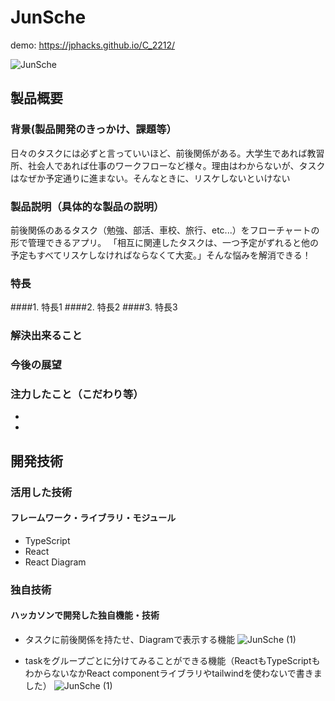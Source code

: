 # JunSche
demo: https://jphacks.github.io/C_2212/

![JunSche](https://user-images.githubusercontent.com/83483589/197318465-6abdd16f-013c-44b0-8696-48eada55c5fb.png)


## 製品概要
### 背景(製品開発のきっかけ、課題等）
日々のタスクには必ずと言っていいほど、前後関係がある。大学生であれば教習所、社会人であれば仕事のワークフローなど様々。理由はわからないが、タスクはなぜか予定通りに進まない。そんなときに、リスケしないといけない

### 製品説明（具体的な製品の説明）
前後関係のあるタスク（勉強、部活、車校、旅行、etc...）をフローチャートの形で管理できるアプリ。 「相互に関連したタスクは、一つ予定がずれると他の予定もすべてリスケしなければならなくて大変。」そんな悩みを解消できる！
### 特長
####1. 特長1
####2. 特長2
####3. 特長3

### 解決出来ること
### 今後の展望
### 注力したこと（こだわり等）
* 
* 

## 開発技術
### 活用した技術

#### フレームワーク・ライブラリ・モジュール
* TypeScript
* React 
* React Diagram 


### 独自技術
#### ハッカソンで開発した独自機能・技術
- タスクに前後関係を持たせ、Diagramで表示する機能
![JunSche (1)](https://user-images.githubusercontent.com/83483589/197318958-92d94f3d-cdd2-46e1-9e07-1af6bf24fa6c.png)

- taskをグループごとに分けてみることができる機能（ReactもTypeScriptもわからないなかReact componentライブラリやtailwindを使わないで書きました）
![JunSche (1)](https://user-images.githubusercontent.com/83483589/197318996-7ad6263a-f413-45ac-9884-63c972ee9776.png)
